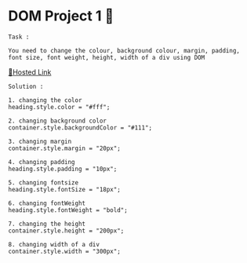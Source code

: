 # DOM Project 1 🎯

```
Task : 

You need to change the colour, background colour, margin, padding, font size, font weight, height, width of a div using DOM

```

[🎯Hosted Link](https://abhinandan411.github.io/Fs-18-Assignments/JavaScript/DOM-Assignment/index.html)

```
Solution :

1. changing the color 
heading.style.color = "#fff";

2. changing background color 
container.style.backgroundColor = "#111";

3. changing margin
container.style.margin = "20px";

4. changing padding
heading.style.padding = "10px";

5. changing fontsize
heading.style.fontSize = "18px";

6. changing fontWeight
heading.style.fontWeight = "bold";

7. changing the height
container.style.height = "200px";

8. changing width of a div 
container.style.width = "300px";
```